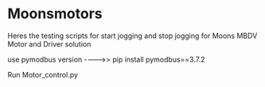 # Moonsmotors
Heres the testing scripts for start jogging and stop jogging for Moons MBDV Motor and Driver solution

use pymodbus version ---->> pip install pymodbus==3.7.2

Run Motor_control.py 
